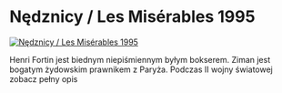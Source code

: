 Nędznicy / Les Misérables 1995 
=============
[![Nędznicy / Les Misérables 1995 ](http://vidos.pl/images/player.gif)](http://vidos.pl/nedznicy-les-misrables-1995)

 Henri Fortin jest biednym niepiśmiennym byłym bokserem. Ziman jest bogatym żydowskim prawnikem z Paryża. Podczas II wojny światowej zobacz pełny opis
